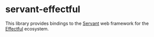 # servant-effectful

This library provides bindings to the [Servant][servant] web framework for the [Effectful][effectful] ecosystem.

[servant]: https://www.servant.dev/
[effectful]: https://haskell-effectful.github.io/
